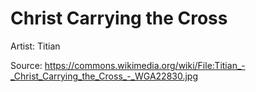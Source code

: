 # Christ Carrying the Cross

Artist: Titian

Source: <https://commons.wikimedia.org/wiki/File:Titian_-_Christ_Carrying_the_Cross_-_WGA22830.jpg>